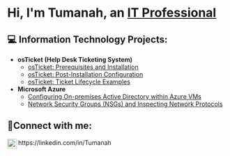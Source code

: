 <h1>Hi, I'm Tumanah, an <a href="https://linkedin.com/in/Tumanah">IT Professional</a></h1>

<h2>💻 Information Technology Projects:</h2>

- <b>osTicket (Help Desk Ticketing System)</b>
  - [osTicket: Prerequisites and Installation](https://github.com/TumanahW/osticket-prereqs)
  - [osTicket: Post-Installation Configuration](https://github.com/TumanahW/post-install-config)
  - [osTicket: Ticket Lifecycle Examples](https://github.com/TumanahW/ticket-lifecycle)
- <b>Microsoft Azure</b>
  - [Configuring On-premises Active Directory within Azure VMs](https://github.com/TumanahW/configure-ad)
  - [Network Security Groups (NSGs) and Inspecting Network Protocols](https://github.com/TumanahW/azure-network-protocols)

<h2>📱Connect with me:</h2>

<img align="left" alt="Josh | LinkedIn" width="22px" src="https://cdn.jsdelivr.net/npm/simple-icons@v3/icons/linkedin.svg"/>
https://linkedin.com/in/Tumanah


